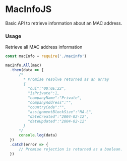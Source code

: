 # MacInfoJS
Basic API to retrieve information about an MAC address.


### Usage
Retrieve all MAC address information

```js
const macInfo = require('./macinfo')

macInfo.All(mac)
  .then(data => {
      /*
        * Promise resolve returned as an array
        {
          "oui":"00:0E:22",
          "isPrivate":1,
          "companyName":"Private",
          "companyAddress":"",
          "countryCode":"",
          "assignmentBlockSize":"MA-L",
          "dateCreated":"2004-02-12",
          "dateUpdated":"2004-02-12"
        }
      */
      console.log(data)
  })
  .catch(error => {
      // Promise rejection is returned as a boolean.
  })
```
